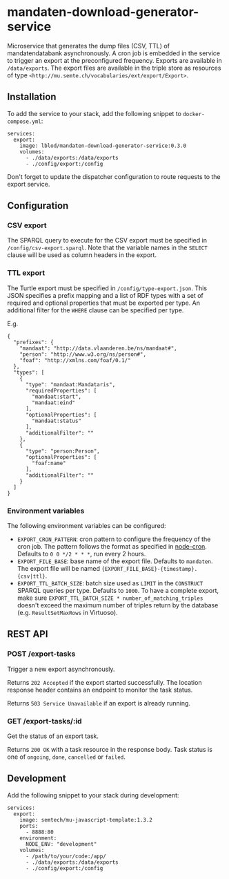 # mandaten-download-generator-service

Microservice that generates the dump files (CSV, TTL) of mandatendatabank asynchronously. A cron job is embedded in the service to trigger an export at the preconfigured frequency. Exports are available in `/data/exports`. The export files are available in the triple store as resources of type `<http://mu.semte.ch/vocabularies/ext/export/Export>`.

## Installation
To add the service to your stack, add the following snippet to `docker-compose.yml`:
```
services:
  export:
    image: lblod/mandaten-download-generator-service:0.3.0
    volumes:
      - ./data/exports:/data/exports
      - ./config/export:/config
```

Don't forget to update the dispatcher configuration to route requests to the export service.

## Configuration
### CSV export
The SPARQL query to execute for the CSV export must be specified in `/config/csv-export.sparql`. Note that the variable names in the `SELECT` clause will be used as column headers in the export.

### TTL export
The Turtle export must be specified in `/config/type-export.json`. This JSON specifies a prefix mapping and a list of RDF types with a set of required and optional properties that must be exported per type. An additional filter for the `WHERE` clause can be specified per type.

E.g.
```
{
  "prefixes": {
    "mandaat": "http://data.vlaanderen.be/ns/mandaat#",
    "person": "http://www.w3.org/ns/person#",
    "foaf": "http://xmlns.com/foaf/0.1/"
  },
  "types": [
    {
      "type": "mandaat:Mandataris",
      "requiredProperties": [
        "mandaat:start",
        "mandaat:eind"
      ],
      "optionalProperties": [
        "mandaat:status"
      ],
      "additionalFilter": ""
    },
    {
      "type": "person:Person",
      "optionalProperties": [
        "foaf:name"
      ],
      "additionalFilter": ""
    }    
  ]
}
```

### Environment variables
The following environment variables can be configured:
* `EXPORT_CRON_PATTERN`: cron pattern to configure the frequency of the cron job. The pattern follows the format as specified in [node-cron](https://www.npmjs.com/package/cron#available-cron-patterns). Defaults to `0 0 */2 * * *`, run every 2 hours.
* `EXPORT_FILE_BASE`: base name of the export file. Defaults to `mandaten`. The export file will be named `{EXPORT_FILE_BASE}-{timestamp}.{csv|ttl}`.
* `EXPORT_TTL_BATCH_SIZE`: batch size used as `LIMIT` in the `CONSTRUCT` SPARQL queries per type. Defaults to `1000`. To have a complete export, make sure `EXPORT_TTL_BATCH_SIZE * number_of_matching_triples` doesn't exceed the maximum number of triples return by the database (e.g. `ResultSetMaxRows` in Virtuoso).

## REST API
### POST /export-tasks
Trigger a new export asynchronously.

Returns `202 Accepted` if the export started successfully. The location response header contains an endpoint to monitor the task status.

Returns `503 Service Unavailable` if an export is already running.

### GET /export-tasks/:id
Get the status of an export task.

Returns `200 OK` with a task resource in the response body. Task status is one of `ongoing`, `done`, `cancelled` or `failed`.

## Development
Add the following snippet to your stack during development:
```
services:
  export:
    image: semtech/mu-javascript-template:1.3.2
    ports:
      - 8888:80
    environment:
      NODE_ENV: "development"
    volumes:
      - /path/to/your/code:/app/
      - ./data/exports:/data/exports
      - ./config/export:/config
```
